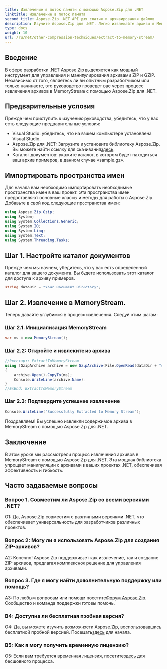 ```yaml
---
title: Извлечение в поток памяти с помощью Aspose.Zip для .NET
linktitle: Извлечение в поток памяти
second_title: Aspose.Zip .NET API для сжатия и архивирования файлов
description: Изучите Aspose.Zip для .NET. Легко извлекайте архивы в MemoryStream в этом пошаговом руководстве. С легкостью повысьте уровень своей разработки .NET.
type: docs
weight: 10
url: /ru/net/other-compression-techniques/extract-to-memory-stream/
---
```

## Введение

В сфере разработки .NET Aspose.Zip выделяется как мощный инструмент для управления и манипулирования архивами ZIP и GZIP. Независимо от того, являетесь ли вы опытным разработчиком или только начинаете, это руководство проведет вас через процесс извлечения архивов в MemoryStream с помощью Aspose.Zip для .NET.

## Предварительные условия

Прежде чем приступить к изучению руководства, убедитесь, что у вас есть следующие предварительные условия:

- Visual Studio: убедитесь, что на вашем компьютере установлена Visual Studio.
-  Aspose.Zip для .NET: Загрузите и установите библиотеку Aspose.Zip. Вы можете найти ссылку для скачивания[здесь](https://releases.aspose.com/zip/net/).
- Каталог документов: укажите каталог, в котором будет находиться ваш архив примеров, в данном случае «sample.gz».

## Импортировать пространства имен

Для начала вам необходимо импортировать необходимые пространства имен в ваш проект. Эти пространства имен предоставляют основные классы и методы для работы с Aspose.Zip. Добавьте в свой код следующие пространства имен:

```csharp
using Aspose.Zip.Gzip;
using System;
using System.Collections.Generic;
using System.IO;
using System.Linq;
using System.Text;
using System.Threading.Tasks;
```

## Шаг 1. Настройте каталог документов

Прежде чем мы начнем, убедитесь, что у вас есть определенный каталог для вашего документа. Вы будете использовать этот каталог для доступа к архиву примеров.

```csharp
string dataDir = "Your Document Directory";
```

## Шаг 2. Извлечение в MemoryStream.

Теперь давайте углубимся в процесс извлечения. Следуй этим шагам:

### Шаг 2.1. Инициализация MemoryStream

```csharp
var ms = new MemoryStream();
```

### Шаг 2.2: Откройте и извлеките из архива

```csharp
//Эксстарт: ExtractToMemoryStream
using (GzipArchive archive = new GzipArchive(File.OpenRead(dataDir + "sample.gz")))
{
    archive.Open().CopyTo(ms);
    Console.WriteLine(archive.Name);
}
//ExEnd: ExtractToMemoryStream
```

### Шаг 2.3: Подтвердите успешное извлечение

```csharp
Console.WriteLine("Successfully Extracted to Memory Stream");
```

Поздравляем! Вы успешно извлекли содержимое архива в MemoryStream с помощью Aspose.Zip для .NET.

## Заключение

В этом уроке мы рассмотрели процесс извлечения архивов в MemoryStream с помощью Aspose.Zip для .NET. Эта мощная библиотека упрощает манипуляции с архивами в ваших проектах .NET, обеспечивая эффективность и гибкость.

## Часто задаваемые вопросы

### Вопрос 1. Совместим ли Aspose.Zip со всеми версиями .NET?

О1: Да, Aspose.Zip совместим с различными версиями .NET, что обеспечивает универсальность для разработчиков различных проектов.

### Вопрос 2: Могу ли я использовать Aspose.Zip для создания ZIP-архивов?

А2: Конечно! Aspose.Zip поддерживает как извлечение, так и создание ZIP-архивов, предлагая комплексное решение для управления архивами.

### Вопрос 3. Где я могу найти дополнительную поддержку или помощь?

 A3: По любым вопросам или помощи посетите[Форум Aspose.Zip](https://forum.aspose.com/c/zip/37). Сообщество и команда поддержки готовы помочь.

### В4: Доступна ли бесплатная пробная версия?

 О4: Да, вы можете изучить возможности Aspose.Zip, воспользовавшись бесплатной пробной версией. Посещать[здесь](https://releases.aspose.com/) для начала.

### В5: Как я могу получить временную лицензию?

 О5: Если вам требуется временная лицензия, посетите[здесь](https://purchase.aspose.com/temporary-license/) для бесшовного процесса.